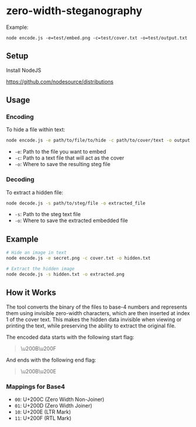 # zero-width-steganography

Example:
```shell
node encode.js -e=test/embed.png -c=test/cover.txt -o=test/output.txt
```

## Setup
Install NodeJS

https://github.com/nodesource/distributions

## Usage

### Encoding
To hide a file within text:
```bash
node encode.js -e path/to/file/to/hide -c path/to/cover/text -o output.txt
```

- `-e`: Path to the file you want to embed
- `-c`: Path to a text file that will act as the cover
- `-o`: Where to save the resulting steg file

### Decoding
To extract a hidden file:
```bash
node decode.js -s path/to/steg/file -o extracted_file
```

- `-s`: Path to the steg text file
- `-o`: Where to save the extracted embedded file

## Example

```bash
# Hide an image in text
node encode.js -e secret.png -c cover.txt -o hidden.txt

# Extract the hidden image
node decode.js -s hidden.txt -o extracted.png
```

## How it Works

The tool converts the binary of the files to base-4 numbers and represents them using invisible zero-width characters, which are then inserted at index 1 of the cover text. 
This makes the hidden data invisible when viewing or printing the text, while preserving the ability to extract the original file.

The encoded data starts with the following start flag:
>\u200B\u200F

And ends with the following end flag:
>\u200B\u200E

### Mappings for Base4
- `00`: U+200C (Zero Width Non-Joiner)
- `01`: U+200D (Zero Width Joiner)
- `10`: U+200E (LTR Mark)
- `11`: U+200F (RTL Mark)

